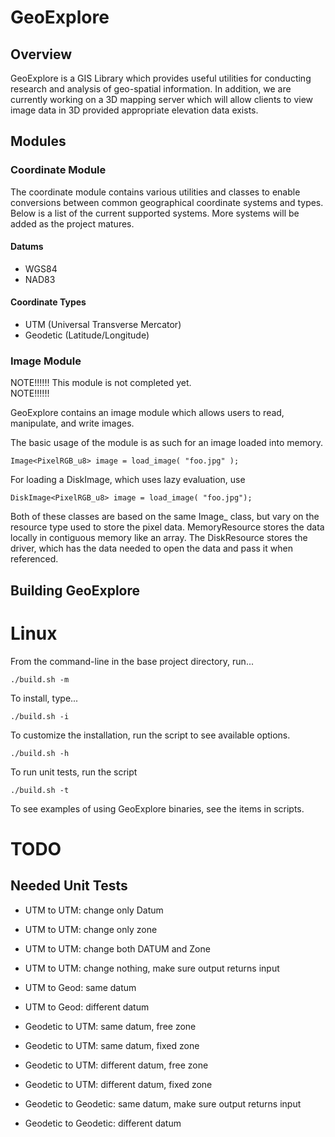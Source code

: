 GeoExplore
==========

Overview
--------

GeoExplore is a GIS Library which provides useful utilities for conducting research
and analysis of geo-spatial information. In addition, we are currently working on a
3D mapping server which will allow clients to view image data in 3D provided appropriate 
elevation data exists. 

Modules
-------


### Coordinate Module ###

The coordinate module contains various utilities and classes to enable conversions between common 
geographical coordinate systems and types.  Below is a list of the current supported systems.
More systems will be added as the project matures.

#### Datums ####
* WGS84
* NAD83

#### Coordinate Types ####
* UTM (Universal Transverse Mercator)
* Geodetic (Latitude/Longitude)


### Image Module ###

NOTE!!!!!!
This module is not completed yet.  
NOTE!!!!!!

GeoExplore contains an image module which allows users to read, manipulate, and write images.

The basic usage of the module is as such for an image loaded into memory.

    Image<PixelRGB_u8> image = load_image( "foo.jpg" );

For loading a DiskImage, which uses lazy evaluation, use

    DiskImage<PixelRGB_u8> image = load_image( "foo.jpg");

Both of these classes are based on the same Image\_ class, but vary on the resource type used
to store the pixel data.  MemoryResource stores the data locally in contiguous memory like an array. 
The DiskResource stores the driver, which has the data needed to open the data and pass it when referenced.
<!---
Implementation for the DiskResource differs by 
--->

Building GeoExplore
-------------------

# Linux #

From the command-line in the base project directory, run...

    ./build.sh -m 

To install, type...
    
    ./build.sh -i

To customize the installation, run the script to see available options.

    ./build.sh -h

To run unit tests, run the script

    ./build.sh -t

To see examples of using GeoExplore binaries, see the items in scripts.

TODO
====

Needed Unit Tests
-----------------

* UTM to UTM: change only Datum
* UTM to UTM: change only zone
* UTM to UTM: change both DATUM and Zone
* UTM to UTM: change nothing, make sure output returns input 

* UTM to Geod: same datum
* UTM to Geod: different datum

* Geodetic to UTM: same datum, free zone
* Geodetic to UTM: same datum, fixed zone
* Geodetic to UTM: different datum, free zone
* Geodetic to UTM: different datum, fixed zone

* Geodetic to Geodetic: same datum, make sure output returns input
* Geodetic to Geodetic: different datum

